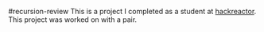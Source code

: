 #recursion-review
This is a project I completed as a student at [hackreactor](http://hackreactor.com). This project was worked on with a pair.